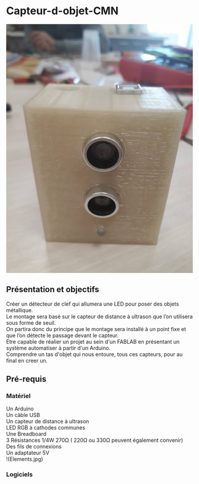 # Capteur-d-objet-CMN

![Capteur-d-objet-CMN](objet_fini.jpg)

## Présentation et objectifs
Créer un détecteur de clef qui allumera une LED pour poser des objets métallique.<br> Le montage sera basé sur le capteur de distance à ultrason que l’on utilisera sous forme de seuil.<br> On partira donc du principe que le montage sera installé à un point fixe et que l’on détecte le passage devant le capteur.<br>
Etre capable de réalier un projet au sein d'un FABLAB en présentant un système automatiser à partir d'un Arduino.<br>
Comprendre un tas d'objet qui nous entoure, tous ces capteurs, pour au final en creer un.<br> 

## Pré-requis

### Matériel

Un Arduino<br> 
Un câble USB<br> 
Un capteur de distance à ultrason<br> 
LED RGB à cathodes communes<br>
Une Breadboard<br> 
3 Résistances 1/4W 270Ω ( 220Ω ou 330Ω peuvent également convenir)<br>
Des fils de connexions<br>
Un adaptateur 5V<br>
!(Elements.jpg)<br>

### Logiciels
